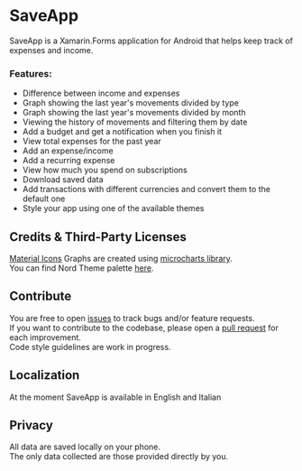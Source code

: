 # SaveApp

SaveApp is a Xamarin.Forms application for Android that helps keep track of expenses and income.<br/>
### Features:
- Difference between income and expenses
- Graph showing the last year's movements divided by type
- Graph showing the last year's movements divided by month
- Viewing the history of movements and filtering them by date
- Add a budget and get a notification when you finish it
- View total expenses for the past year 
- Add an expense/income
- Add a recurring expense
- View how much you spend on subscriptions
- Download saved data
- Add transactions with different currencies and convert them to the default one
- Style your app using one of the available themes


## Credits & Third-Party Licenses
<a href="https://fonts.google.com/icons?icon.set=Material+Icons">Material Icons</a>
Graphs are created using <a href="https://github.com/microcharts-dotnet/Microcharts">microcharts library</a>.<br/>
You can find Nord Theme palette <a href="https://www.nordtheme.com/">here</a>.<br/>


## Contribute
You are free to open <a href="https://github.com/ferrariofilippo/SaveApp/issues/new">issues</a> to track bugs and/or feature requests.<br/>
If you want to contribute to the codebase, please open a <a href="https://github.com/ferrariofilippo/SaveApp/compare">pull request</a> for each improvement.<br/>
Code style guidelines are work in progress.


## Localization
At the moment SaveApp is available in English and Italian


## Privacy
All data are saved locally on your phone.<br/>
The only data collected are those provided directly by you.
